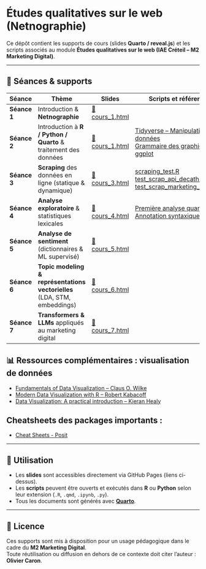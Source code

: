 # Études qualitatives sur le web (Netnographie)

Ce dépôt contient les supports de cours (slides **Quarto / reveal.js**) et les scripts associés au module **Études qualitatives sur le web (IAE Créteil – M2 Marketing Digital)**.

---

## 📅 Séances & supports

| Séance | Thème | Slides | Scripts et références|
|--------|-------|--------|------------------|
| **Séance 1** | Introduction & **Netnographie** | [📑 cours_1.html](https://oliviercaron.github.io/etudes_qualitatives_web/cours_1/cours_1.html) |  |
| **Séance 2** | Introduction à **R / Python / Quarto** & traitement des données | [📑 cours_1.html](https://oliviercaron.github.io/etudes_qualitatives_web/cours_1/cours_1.html) | [Tidyverse – Manipulation de données](https://juba.github.io/tidyverse/06-tidyverse.html) <br> [Grammaire des graphiques & ggplot](https://benaventc.github.io/DataScienceBook/introduction-%C3%A0-la-grammaire-des-graphiques-et-%C3%A0-ggplot.html#introduction-%C3%A0-la-grammaire-des-graphiques-et-%C3%A0-ggplot) |
| **Séance 3** | **Scraping** des données en ligne (statique & dynamique) | [📑 cours_3.html](https://oliviercaron.github.io/etudes_qualitatives_web/cours_3/cours_3.html) | [scraping_test.R](https://github.com/oliviercaron/etudes_qualitatives_web/blob/main/cours_1/scraping_test.R) <br> [test_scrap_api_decathlon.ipynb](https://github.com/oliviercaron/etudes_qualitatives_web/blob/main/cours_1/test_scrap_api_decathlon.ipynb) <br> [test_scrap_marketing_jobs.R](https://github.com/oliviercaron/etudes_qualitatives_web/blob/main/cours_1/test_scrap_marketing_jobs.R) |
| **Séance 4** | **Analyse exploratoire** & statistiques lexicales | [📑 cours_4.html](https://oliviercaron.github.io/etudes_qualitatives_web/cours_4/cours_4.html) | [Première analyse quantitative](https://benaventc.github.io/NLPBook/une-premi%C3%A8re-analyse-quantitative.html) <br> [Annotation syntaxique](https://oliviercaron.github.io/systematic_lit_review/nlp_techniques.html) |
| **Séance 5** | **Analyse de sentiment** (dictionnaires & ML supervisé) | [📑 cours_5.html](https://oliviercaron.github.io/etudes_qualitatives_web/cours_5/cours_5.html) | |
| **Séance 6** | **Topic modeling & représentations vectorielles** (LDA, STM, embeddings) | [📑 cours_6.html](https://oliviercaron.github.io/etudes_qualitatives_web/cours_6/cours_6.html) | |
| **Séance 7** | **Transformers & LLMs** appliqués au marketing digital | [📑 cours_7.html](https://oliviercaron.github.io/etudes_qualitatives_web/cours_7/cours_7.html) | |

## 📊 Ressources complémentaires : visualisation de données

- [Fundamentals of Data Visualization – Claus O. Wilke](https://clauswilke.com/dataviz/)  
- [Modern Data Visualization with R – Robert Kabacoff](https://rkabacoff.github.io/datavis/)  
- [Data Visualization: A practical introduction – Kieran Healy](https://socviz.co/index.html#preface)

## Cheatsheets des packages importants : 

- [Cheat Sheets - Posit](https://rstudio.github.io/cheatsheets/)

---

## 🚀 Utilisation

- Les **slides** sont accessibles directement via GitHub Pages (liens ci-dessus).  
- Les **scripts** peuvent être ouverts et exécutés dans **R** ou **Python** selon leur extension (`.R`, `.qmd`, `.ipynb`, `.py`).  
- Tous les documents sont générés avec **[Quarto](https://quarto.org/)**.  

---

## 📖 Licence

Ces supports sont mis à disposition pour un usage pédagogique dans le cadre du **M2 Marketing Digital**.  
Toute réutilisation ou diffusion en dehors de ce contexte doit citer l’auteur : **Olivier Caron**.

